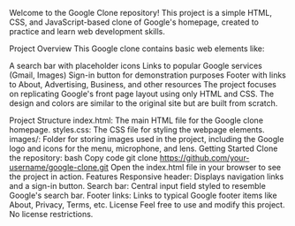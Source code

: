 Welcome to the Google Clone repository! This project is a simple HTML, CSS, and JavaScript-based clone of Google's homepage, created to practice and learn web development skills.

Project Overview
This Google clone contains basic web elements like:

A search bar with placeholder icons
Links to popular Google services (Gmail, Images)
Sign-in button for demonstration purposes
Footer with links to About, Advertising, Business, and other resources
The project focuses on replicating Google's front page layout using only HTML and CSS. The design and colors are similar to the original site but are built from scratch.

Project Structure
index.html: The main HTML file for the Google clone homepage.
styles.css: The CSS file for styling the webpage elements.
images/: Folder for storing images used in the project, including the Google logo and icons for the menu, microphone, and lens.
Getting Started
Clone the repository:
bash
Copy code
git clone https://github.com/your-username/google-clone.git
Open the index.html file in your browser to see the project in action.
Features
Responsive header: Displays navigation links and a sign-in button.
Search bar: Central input field styled to resemble Google's search bar.
Footer links: Links to typical Google footer items like About, Privacy, Terms, etc.
License
Feel free to use and modify this project. No license restrictions.
